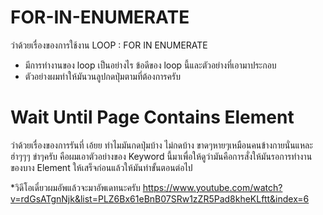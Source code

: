 # FOR-IN-ENUMERATE
ว่าด้วยเรื่องของการใช้งาน LOOP : FOR IN ENUMERATE
* มีการทำงานของ loop เป็นอย่างไร ข้อดีของ loop นี้และตัวอย่างที่เอามาประกอบ
* ตัวอย่างผมทำให้มันวนลูปกดปุ่มตามที่ต้องการครับ

# Wait Until Page Contains Element
ว่าด้วยเรื่องของการรันที่ เอ้ยย ทำไมมันกดปุ่มบ้าง ไม่กดบ้าง ขาดๆหายๆเหมือนคนข้างกายนั่นแหละ ฮ่าๆๆๆ ขำๆครับ
คือผมเอาตัวอย่างของ Keyword นี้มาเพื่อให้ดูว่ามันคือการสั่งให้มันรอการทำงาน ของบาง Element ให้เสร็จก่อนแล้วให้มันทำขั้นตอนต่อไป

*วิดีโอเดี๋ยวผมอัพแล้วจะมาอัพเดทนะครับ 
https://www.youtube.com/watch?v=rdGsATgnNjk&list=PLZ6Bx61eBnB07SRw1zZR5Pad8kheKLftt&index=6
